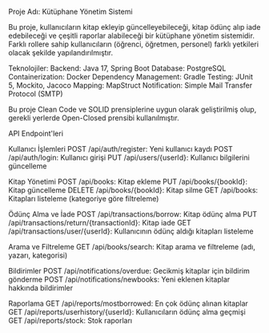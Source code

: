 Proje Adı: Kütüphane Yönetim Sistemi

Bu proje, kullanıcıların kitap ekleyip güncelleyebileceği, kitap ödünç alıp iade edebileceği ve çeşitli raporlar alabileceği bir kütüphane yönetim sistemidir. Farklı rollere sahip kullanıcıların (öğrenci, öğretmen, personel) farklı yetkileri olacak şekilde yapılandırılmıştır.

Teknolojiler:
Backend: Java 17, Spring Boot
Database: PostgreSQL
Containerization: Docker
Dependency Management: Gradle
Testing: JUnit 5, Mockito, Jacoco
Mapping: MapStruct
Notification: Simple Mail Transfer Protocol (SMTP)

Bu proje Clean Code ve SOLID prensiplerine uygun olarak geliştirilmiş olup, gerekli yerlerde Open-Closed prensibi kullanılmıştır.

API Endpoint'leri

Kullanıcı İşlemleri
POST /api/auth/register: Yeni kullanıcı kaydı
POST /api/auth/login: Kullanıcı girişi
PUT /api/users/{userId}: Kullanıcı bilgilerini güncelleme

Kitap Yönetimi
POST /api/books: Kitap ekleme
PUT /api/books/{bookId}: Kitap güncelleme
DELETE /api/books/{bookId}: Kitap silme
GET /api/books: Kitapları listeleme (kategoriye göre filtreleme)

Ödünç Alma ve İade
POST /api/transactions/borrow: Kitap ödünç alma
PUT /api/transactions/return/{transactionId}: Kitap iade
GET /api/transactions/user/{userId}: Kullanıcının ödünç aldığı kitapları listeleme

Arama ve Filtreleme
GET /api/books/search: Kitap arama ve filtreleme (adı, yazarı, kategorisi)

Bildirimler
POST /api/notifications/overdue: Gecikmiş kitaplar için bildirim gönderme
POST /api/notifications/newbooks: Yeni eklenen kitaplar hakkında bildirimler 

Raporlama
GET /api/reports/mostborrowed: En çok ödünç alınan kitaplar
GET /api/reports/userhistory/{userId}: Kullanıcıların ödünç alma geçmişi
GET /api/reports/stock: Stok raporları
